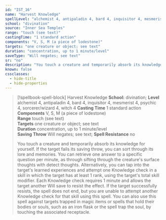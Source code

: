 ```yaml
---
id: "IST_16"
name: "Harvest Knowledge"
spellLevel: "alchemist 4, antipaladin 4, bard 4, inquisitor 4, mesmerist 4, psychic 4, sorcerer/wizard 4, witch 4"
school: "divination"
source: "Inner Sea Temples"
range: "touch (see text)"
castingTime: "1 standard action"
components: "V, S, M (a piece of lodestone)"
targets: "one creature or object; see text"
duration: "concentration, up to 1 minute/level"
saveType: "Will negates; see text"
sr: "no"
description: "You touch a creature and temporarily absorb its knowledge for yourself. If the target fails its saving throw, you can sort through its lore and memories. You can retrieve one answer to a specific question per minute, as through sifting through the creature's surface thoughts with detect thoughts. Alternatively, you can tap into the target's learned experiences and attempt one Knowledge check in a skill in which the target has at least 1 rank, using the target's total skill modifier. Each Knowledge check requires 1 minute and allows the target another Will save to resist the effect. If the target successfully resists, the spell does not end, but you are unable to attempt another Knowledge check for that skill using this spell. You can also use this spell against targets trapped in magic items or spells that hold their bodies or souls, such as an iron flask or the spell trap the soul, by touching the associated receptacle."
known: false
cssclasses:
  - hide-title
  - hide-properties
---
```


> [!spellbook-spell-block] Harvest Knowledge
> **School:** divination; **Level** alchemist 4, antipaladin 4, bard 4, inquisitor 4, mesmerist 4, psychic 4, sorcerer/wizard 4, witch 4
> **Casting Time** 1 standard action  
> **Components** V, S, M (a piece of lodestone)  
> **Range** touch (see text)  
> **Targets** one creature or object; see text  
> **Duration** concentration, up to 1 minute/level  
> **Saving Throw** Will negates; see text; **Spell Resistance** no
> 
> You touch a creature and temporarily absorb its knowledge for yourself. If the target fails its saving throw, you can sort through its lore and memories. You can retrieve one answer to a specific question per minute, as through sifting through the creature's surface thoughts with detect thoughts. Alternatively, you can tap into the target's learned experiences and attempt one Knowledge check in a skill in which the target has at least 1 rank, using the target's total skill modifier. Each Knowledge check requires 1 minute and allows the target another Will save to resist the effect. If the target successfully resists, the spell does not end, but you are unable to attempt another Knowledge check for that skill using this spell. You can also use this spell against targets trapped in magic items or spells that hold their bodies or souls, such as an iron flask or the spell trap the soul, by touching the associated receptacle.